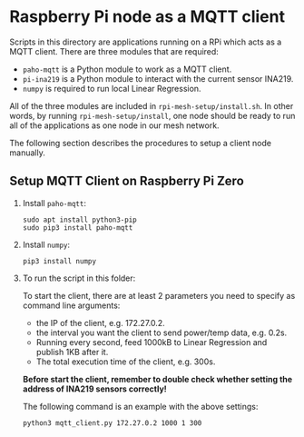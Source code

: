 # Raspberry Pi node as a MQTT client

Scripts in this directory are applications running on a RPi which acts as a MQTT client. There are three modules that are required:

* `paho-mqtt` is a Python module to work as a MQTT client.
* `pi-ina219` is a Python module to interact with the current sensor INA219.
* `numpy` is required to run local Linear Regression.

All of the three modules are included in  `rpi-mesh-setup/install.sh`. In other words, by running `rpi-mesh-setup/install`, one node should be ready to run all of the applications as one node in our mesh network.

The following section describes the procedures to setup a client node manually.

## Setup MQTT Client on Raspberry Pi Zero

1. Install `paho-mqtt`:

   ```shell
   sudo apt install python3-pip
   sudo pip3 install paho-mqtt
   ```

2. Install `numpy`:

   ```shell
   pip3 install numpy
   ```
   
3. To run the script in this folder:

   To start the client, there are at least 2 parameters you need to specify as command line arguments: 

   * the IP of the client, e.g. 172.27.0.2.
   * the interval you want the client to send power/temp data, e.g. 0.2s.
   * Running every second, feed 1000kB to Linear Regression and publish 1KB after it. 
   * The total execution time of the client, e.g. 300s.

   **Before start the client, remember to double check whether setting the address of INA219 sensors correctly!**

   The following command is an example with the above settings:

   ```shell
   python3 mqtt_client.py 172.27.0.2 1000 1 300
   ```

   